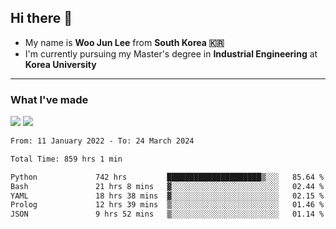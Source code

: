 ## Hi there 👋

- My name is **Woo Jun Lee** from **South Korea 🇰🇷**
- I'm currently pursuing my Master's degree in **Industrial Engineering** at **Korea University**

---

### What I've made

<a href="https://share.streamlit.io/tomtom1103/kuiai_hackathon_2022/main/JL_app.py"><img src="https://img.shields.io/badge/Journey Lee-161B22?style=for-the-badge&logo=streamlit&logoColor=FF4B4B"/></a> <a href="https://jeon-100.github.io/Dangzang/"><img src="https://img.shields.io/badge/당신을 위한 장학금, 당장!-161B22?style=for-the-badge&logo=react&logoColor=#61DAFB"/></a>

<!--START_SECTION:waka-->

```txt
From: 11 January 2022 - To: 24 March 2024

Total Time: 859 hrs 1 min

Python             742 hrs         █████████████████████▒░░░   85.64 %
Bash               21 hrs 8 mins   ▓░░░░░░░░░░░░░░░░░░░░░░░░   02.44 %
YAML               18 hrs 38 mins  ▓░░░░░░░░░░░░░░░░░░░░░░░░   02.15 %
Prolog             12 hrs 39 mins  ▒░░░░░░░░░░░░░░░░░░░░░░░░   01.46 %
JSON               9 hrs 52 mins   ▒░░░░░░░░░░░░░░░░░░░░░░░░   01.14 %
```

<!--END_SECTION:waka-->
